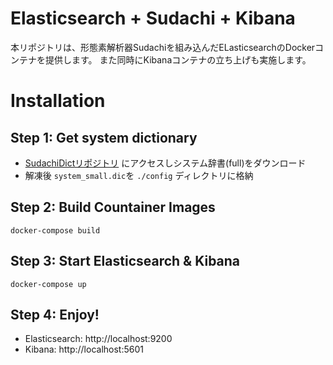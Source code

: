 # Elasticsearch + Sudachi + Kibana
本リポジトリは、形態素解析器Sudachiを組み込んだELasticsearchのDockerコンテナを提供します。
また同時にKibanaコンテナの立ち上げも実施します。

# Installation
## Step 1: Get system dictionary
* [SudachiDictリポジトリ](https://github.com/WorksApplications/SudachiDict) にアクセスしシステム辞書(full)をダウンロード
* 解凍後 ```system_small.dic```を ```./config``` ディレクトリに格納

## Step 2: Build Countainer Images
```
docker-compose build
```

## Step 3: Start Elasticsearch & Kibana
```
docker-compose up
```

## Step 4: Enjoy!
* Elasticsearch: http://localhost:9200
* Kibana: http://localhost:5601